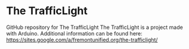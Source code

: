 # The TrafficLight
GitHub repository for The TrafficLight
The TrafficLight is a project made with Arduino.
Additional information can be found here: https://sites.google.com/a/fremontunified.org/the-trafficlight/
